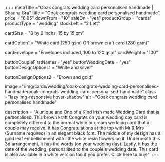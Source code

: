 +++
metaTitle ="Ooak congrats wedding card personalised handmade | Shauna Gra"
title = "Ooak congrats wedding card personalised handmade"
price = "6.95"
downFrom ="10"
saleOn ="yes"
productGroup = "cards"
productType = "wedding"
stockLeft = "2 Left" 
 
cardSize = "6 by 6 inchs, 15 by 15 cm" 

cardOption1 = "White card (250 gsm) OR brown craft card (280 gsm)" 


cardEnvelope = "Envelopes included, 100 to 120 gsm" 
cardWeight = "100" 
 
buttonCoupleFirstNames ="yes" 
buttonWeddingDate = "yes" 
buttonDesignOptions1 = "White and silver" 

buttonDesignOptions2 = "Brown and gold" 

 
image ="/img/cards/wedding/ooak-congrats-wedding-card-personalised-handmade/ooak-congrats-wedding-card-personalised-handmade"
class ="lazy img-responsive hover-shadow"
alt ="Ooak congrats wedding card personalised handmade"
 
description = "A unique and One of a Kind Irish made Wedding Card that is personalised.  This brown kraft Congrats on your wedding day card is completely different to the normal white or cream wedding card that a couple may receive.  It has Congratulations at the top with Mr & Mrs (Surname required) in an elegant black font.  The middle of my design has a gold leaf embellishment with little white resin flowers on it.  Underneath this 3d arrangement, it has the words (on your wedding day).  Lastly, it has the date of the wedding, personalised to the couple's wedding date.  This card is also available in a white version too if you prefer.  Click here to buy!"
+++
